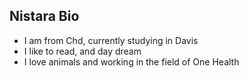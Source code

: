 ## Nistara Bio

- I am from Chd, currently studying in Davis
- I like to read, and day dream
- I love animals and working in the field of One Health
